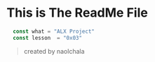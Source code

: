 # This is The ReadMe File

```js
  const what = "ALX Project"
  const lesson  = "0x03"
```

 > created by naolchala
